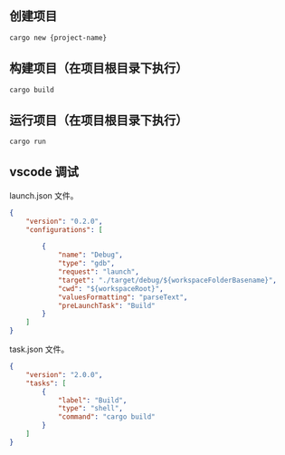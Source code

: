 ## 创建项目
```bash
cargo new {project-name}
```
## 构建项目（在项目根目录下执行）
```bash
cargo build
```
## 运行项目（在项目根目录下执行）
```bash
cargo run
```
## vscode 调试
launch.json 文件。
```json
{
    "version": "0.2.0",
    "configurations": [
        
        {
            "name": "Debug",
            "type": "gdb",
            "request": "launch",
            "target": "./target/debug/${workspaceFolderBasename}",
            "cwd": "${workspaceRoot}",
            "valuesFormatting": "parseText",
            "preLaunchTask": "Build"
        }
    ]
}
```

task.json 文件。
```json
{
    "version": "2.0.0",
    "tasks": [
        {
            "label": "Build",
            "type": "shell",
            "command": "cargo build"
        }
    ]
}
```